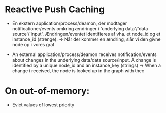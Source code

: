 # Reactive Push Caching

- En ekstern application/process/deamon, der modtager notificationer/events
  omkring ændringer i 'underlying data'/'data source'/'input'. Ændringen/eventet
  identifieres af vha. et node_id og et instance_id (strenge).
  -> Når der kommer en ændring, slår vi den givne node op i vores graf

- An external application/process/deamon receives notification/events about
  changes in the underlying data/data source/input. A change is identified
  by a unique node_id and an instance_key (strings)
  -> When a change i received, the node is looked up in the graph with thec


# On out-of-memory:

- Evict values of lowest priority
